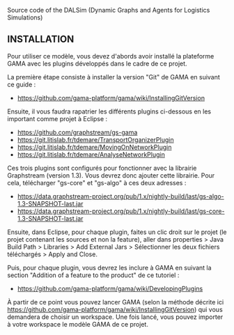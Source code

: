 Source code of the DALSim (Dynamic Graphs and Agents for Logistics Simulations)


INSTALLATION
------------

Pour utiliser ce modèle, vous devez d'abords avoir installé la plateforme GAMA avec les plugins développés dans le cadre de ce projet.

La première étape consiste à installer la version "Git" de GAMA en suivant ce guide :
- https://github.com/gama-platform/gama/wiki/InstallingGitVersion

Ensuite, il vous faudra rapatrier les différents plugins ci-dessous en les important comme projet à Eclipse :
- https://github.com/graphstream/gs-gama
- https://git.litislab.fr/tdemare/TransportOrganizerPlugin
- https://git.litislab.fr/tdemare/MovingOnNetworkPlugin
- https://git.litislab.fr/tdemare/AnalyseNetworkPlugin

Ces trois plugins sont configurés pour fonctionner avec la librairie Graphstream (version 1.3). Vous devrez donc ajouter cette librairie. Pour cela, télécharger "gs-core" et "gs-algo" à ces deux adresses :
- https://data.graphstream-project.org/pub/1.x/nightly-build/last/gs-algo-1.3-SNAPSHOT-last.jar
- https://data.graphstream-project.org/pub/1.x/nightly-build/last/gs-core-1.3-SNAPSHOT-last.jar

Ensuite, dans Eclipse, pour chaque plugin, faites un clic droit sur le projet (le projet contenant les sources et non la feature), aller dans properties > Java Build Path > Libraries > Add External Jars > Sélectionner les deux fichiers téléchargés > Apply and Close.

Puis, pour chaque plugin, vous devrez les inclure à GAMA en suivant la section "Addition of a feature to the product" de ce tutoriel :
- https://github.com/gama-platform/gama/wiki/DevelopingPlugins

À partir de ce point vous pouvez lancer GAMA (selon la méthode décrite ici https://github.com/gama-platform/gama/wiki/InstallingGitVersion) qui vous demandera de choisir un workspace. Une fois lancé, vous pouvez importer à votre workspace le modèle GAMA de ce projet.